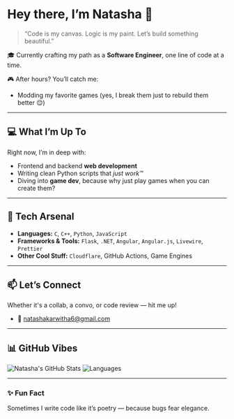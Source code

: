 # Hey there, I’m Natasha 💫

> “Code is my canvas. Logic is my paint. Let’s build something beautiful.”

🎓 Currently crafting my path as a **Software Engineer**, one line of code at a time.

🎮 After hours? You’ll catch me:
- Modding my favorite games (yes, I break them just to rebuild them better 😌)

---

## 💻 What I’m Up To

Right now, I’m in deep with:

- Frontend and backend **web development**
- Writing clean Python scripts that *just work™*
- Diving into **game dev**, because why just play games when you can create them?

---

## 🔧 Tech Arsenal

- **Languages:** `C`, `C++`, `Python`, `JavaScript`
- **Frameworks & Tools:** `Flask`, `.NET`, `Angular`, `Angular.js`, `Livewire`, `Prettier`
- **Other Cool Stuff:** `Cloudflare`, GitHub Actions, Game Engines

---

## 📫 Let’s Connect

Whether it's a collab, a convo, or code review — hit me up!


- 📧 [natashakarwitha6@gmail.com](mailto:natashakarwith6@gmail.com)

---

## 📊 GitHub Vibes

![Natasha's GitHub Stats](https://github-readme-stats.vercel.app/api?username=Natasha-01-designicons=true&theme=tokyonight)
![Languages](https://github-readme-stats.vercel.app/api/top-langs/?username=Natasha-01-design&layout=compact&theme=tokyonight)

---

### ✨ Fun Fact
Sometimes I write code like it’s poetry — because bugs fear elegance.

